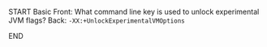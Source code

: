 START
Basic
Front: What command line key is used to unlock experimental JVM flags?
Back: 
`-XX:+UnlockExperimentalVMOptions`
<!--ID: 1745138723656-->
END
